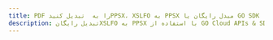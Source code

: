 ---title: PDF را به  تبدیل کنیدPPSX، XSLFO به PPSX مبدل رایگان یا GO SDKdescription: تبدیل رایگانXSLFO به PPSX با استفاده از GO Cloud APIs & SDK همچنین اسناد PDF را در Cloud ایجاد، ویرایش و رندر کنید.---